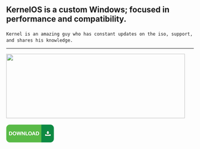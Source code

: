 ## KernelOS is a custom Windows; focused in performance and compatibility.

`Kernel is an amazing guy who has constant updates on the iso, support, and shares his knowledge.`

---

<img src="https://github.com/gzmatte/trash/assets/117684932/fc066ab3-caa8-496b-9b5c-531efe065082" width="480" height="173">

</br> 

[<img src="https://github.com/gzmatte/trash/blob/main/48wx.png">](https://discord.gg/kernelos)
